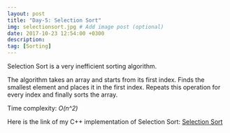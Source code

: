```yaml
---
layout: post
title: "Day-5: Selection Sort"
img: selectionsort.jpg # Add image post (optional)
date: 2017-10-23 12:54:00 +0300
description: 
tag: [Sorting]
---
```


Selection Sort is a very inefficient sorting algorithm. 

The algorithm takes an array and starts from its first index. Finds the smallest element and places it in the first index. Repeats this operation for every index and finally sorts the array.

Time complexity: *O(n^2)*

Here is the link of my C++ implementation of Selection Sort: [Selection Sort](https://github.com/abdurrezzak/100-Days-100-Algorithms-/blob/master/5.SelectionSort.cpp)
